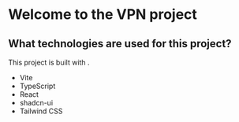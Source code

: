 # Welcome to the VPN project

## What technologies are used for this project?

This project is built with .

- Vite
- TypeScript
- React
- shadcn-ui
- Tailwind CSS


